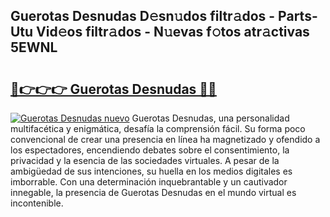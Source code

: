 ## Guerotas Desnudas D𝚎sn𝚞dos filtr𝚊dos - Parts-Utu Vid𝚎os filtr𝚊dos - N𝚞evas f𝚘tos atr𝚊ctivas 5EWNL

# <h2><a href="http://mbbfb6d.tromn.icu/?c=Guerotas+Desnudas">🔗👉👉👉 Guerotas Desnudas 🔗🔗</a></h2>

[![Guerotas Desnudas nuevo](https://i.imgur.com/pEAQMta.gif)](http://mbbfb6d.tromn.icu/?c=Guerotas+Desnudas)
Guerotas Desnudas, una personalidad multifacética y enigmática, desafía la comprensión fácil. Su forma poco convencional de crear una presencia en línea ha magnetizado y ofendido a los espectadores, encendiendo debates sobre el consentimiento, la privacidad y la esencia de las sociedades virtuales. A pesar de la ambigüedad de sus intenciones, su huella en los medios digitales es imborrable. Con una determinación inquebrantable y un cautivador innegable, la presencia de Guerotas Desnudas en el mundo virtual es incontenible.
